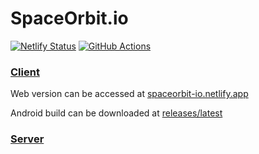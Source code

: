 # SpaceOrbit.io

[![Netlify Status](https://api.netlify.com/api/v1/badges/a621faee-0e88-4b07-b6f9-44604e568e76/deploy-status)](https://app.netlify.com/sites/spaceorbit-io/overview)
[![GitHub Actions](https://github.com/LiprikON2/spaceorbit.io/actions/workflows/main.yml/badge.svg)](https://github.com/LiprikON2/spaceorbit.io/actions/workflows/main.yml)


### [Client](./client)

Web version can be accessed at [spaceorbit-io.netlify.app](https://spaceorbit-io.netlify.app/)

Android build can be downloaded at [releases/latest](https://github.com/LiprikON2/spaceorbit.io/releases/latest)


### [Server](./server)